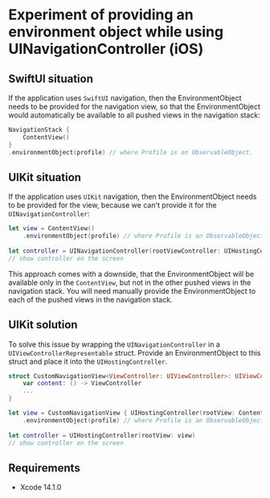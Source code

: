 # Experiment of providing an environment object while using UINavigationController (iOS)

## SwiftUI situation

If the application uses `SwiftUI` navigation, 
then the EnvironmentObject needs to be provided for the navigation view, 
so that the EnvironmentObject would automatically be available to all pushed views in the navigation stack:

```swift
NavigationStack {
    ContentView()
}
.environmentObject(profile) // where Profile is an ObservableObject.
```

## UIKit situation

If the application uses `UIKit` navigation,
then the EnvironmentObject needs to be provided for the view,
because we can't provide it for the `UINavigationController`:

```swift
let view = ContentView()
    .environmentObject(profile) // where Profile is an ObservableObject.
    
let controller = UINavigationController(rootViewController: UIHostingController(rootView: view))
// show controller on the screen
```

This approach comes with a downside, that the EnvironmentObject will be available only in the `ContentView`,
but not in the other pushed views in the navigation stack.
You will need manually provide the EnvironmentObject to each of the pushed views in the navigation stack.

## UIKit solution

To solve this issue by wrapping the `UINavigationController` in a `UIViewControllerRepresentable` struct.
Provide an EnvironmentObject to this struct and place it into the `UIHostingController`.

```swift
struct CustomNavigationView<ViewController: UIViewController>: UIViewControllerRepresentable {
    var content: () -> ViewController
    ...
}

let view = CustomNavigationView { UIHostingController(rootView: ContentView()) }
    .environmentObject(profile) // where Profile is an ObservableObject.
    
let controller = UIHostingController(rootView: view)
// show controller on the screen
```

## Requirements

- Xcode 14.1.0
